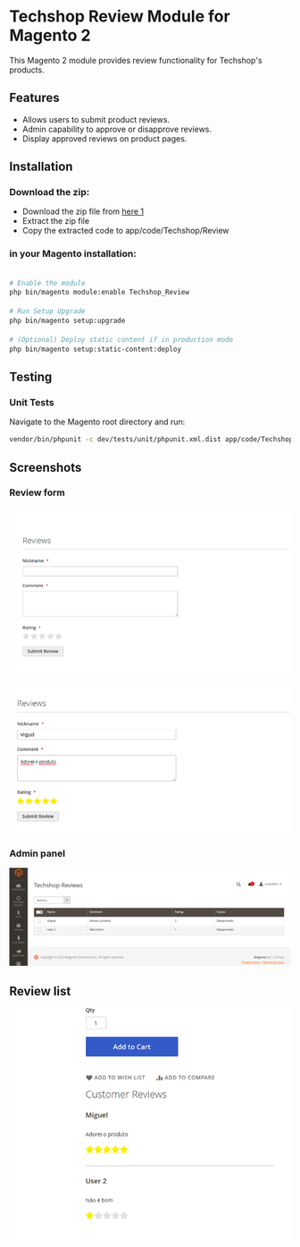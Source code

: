 # Techshop Review Module for Magento 2

This Magento 2 module provides review functionality for Techshop's products.

## Features

- Allows users to submit product reviews.
- Admin capability to approve or disapprove reviews.
- Display approved reviews on product pages.

## Installation

### Download the zip:

- Download the zip file from [here 1](https://github.com/miguelfep/tecshop-review/archive/refs/heads/master.zip)
- Extract the zip file
- Copy the extracted code to app/code/Techshop/Review

###  in your Magento installation:


```bash

# Enable the module
php bin/magento module:enable Techshop_Review

# Run Setup Upgrade
php bin/magento setup:upgrade

# (Optional) Deploy static content if in production mode
php bin/magento setup:static-content:deploy
```


## Testing
### Unit Tests
Navigate to the Magento root directory and run:
```bash
vendor/bin/phpunit -c dev/tests/unit/phpunit.xml.dist app/code/Techshop/Review/Test/Unit/
```

## Screenshots

### Review form
![formulario](app/code/Techshop/Review/screenshots/form1.png)

![formulario preenchido](app/code/Techshop/Review/screenshots/form2.png)

### Admin panel
![formulario](app/code/Techshop/Review/screenshots/admin1.png)

## Review list
![formulario](app/code/Techshop/Review/screenshots/reviewlist.png)
